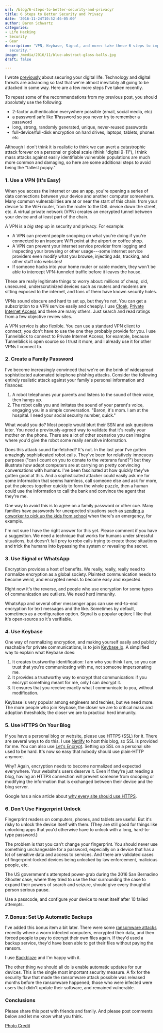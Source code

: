 ```yaml
---
url: /blog/6-steps-to-better-security-and-privacy/
title: 6 Steps to Better Security and Privacy
date: '2016-11-24T10:52:46-05:00'
author: Baron Schwartz
categories:
- Life Hacking
- Security
- Gear
description: 'VPN, Keybase, Signal, and more: take these 6 steps to improve your digital
  security.'
image: /media/2016/11/blue-abstract-glass-balls.jpg
draft: false

---
```

I wrote [previously](/blog/2013/12/18/secure-your-accounts-and-devices/) about securing your digital life. Technology and digital threats are advancing so fast that we're almost inevitably all going to be attacked in some way. Here are a few more steps I've taken recently.

<!--more-->

To repeat some of the recommendations from my previous post, you should absolutely use the following:

* 2-factor authentication everywhere possible (email, social media, etc)
* a password safe like 1Password so you never try to remember a password
* long, strong, randomly generated, unique, never-reused passwords
* full-device/full-disk encryption on hard drives, laptops, tablets, phones etc

Although I don't think it is realistic to think we can avert a catastrophic attack forever on a personal or global scale (think "digital 9-11"), I think mass attacks against easily identifiable vulnerable populations are much more common and damaging, so here are some additional steps to avoid being the "tallest poppy."

### 1. Use a VPN (It's Easy)

When you access the internet or use an app, you're opening a series of data connections between your device and another computer somewhere. Many common vulnerabilities are at or near the start of this chain: from your device to the WiFi router, from the router to the DSL device down the street, etc. A virtual private network (VPN) creates an encrypted tunnel between your device and at least part of the chain.

A VPN is a *big* step up in security and privacy. For example:

* A VPN can prevent people snooping on what you're doing if you're connected to an insecure WiFi point at the airport or coffee shop.
* A VPN can prevent your internet service provider from logging and inspecting your browsing or other usage---some internet service providers even modify what you browse, injecting ads, tracking, and other stuff into websites!
* If someone hacks into your home router or cable modem, they won't be able to intercept VPN-tunneled traffic before it leaves the house.

These are really legitimate things to worry about: millions of cheap, old, unsecured, underscrutinized devices such as routers and modems are sitting exposed to the internet, and tons of them have known security holes.

VPNs sound obscure and hard to set up, but they're not. You can get a subscription to a VPN service easily and cheaply. I use [Cloak](https://www.getcloak.com/), [Private Internet Access](https://www.privateinternetaccess.com/) and there are many others. Just search and read ratings from a few objective review sites.

A VPN service is also flexible. You can use a standard VPN client to connect; you don't have to use the one they probably provide for you. I use Tunnelblick to connect to Private Internet Access, for example, because Tunnelblick is open source so I trust it more, and I already use it for other VPNs I connect to.

### 2. Create a Family Password

I've become increasingly convinced that we're on the brink of widespread sophisticated automated telephone phishing attacks. Consider the following entirely realistic attack against your family's personal information and finances:

1. A robot telephones your parents and listens to the sound of their voice, then hangs up.
1. The robot calls you and imitates the sound of your parent's voice, engaging you in a simple conversation. "Baron, it's mom. I am at the hospital. I need your social security number, quick."

What would you do? Most people would blurt their SSN and ask questions later. You need a previously-agreed way to validate that it's really your mother on the phone. There are a lot of other scenarios you can imagine where you'd give the robot some really sensitive information.

Does this attack sound far-fetched? It's not. In the last year I've gotten amazingly sophisticated robot calls. They've been for relatively innocuous purposes ("can I count on you to donate to the veterans fund?") but they illustrate how adept computers are at carrying on pretty convincing conversations with humans. I've been fascinated at how quickly they've gotten good at this. And a sophisticated attacker could easily ask me for some information that seems harmless, call someone else and ask for more, put the pieces together quickly to form the whole puzzle, then a human could use the information to call the bank and convince the agent that they're me.

One way to avoid this is to agree on a family password or other cue. Many families have passwords for unexpected situations such as [sending a coworker to pick up the kids from school](http://www.homesafetyeducation.com/welcome/index.php?option=com_content&view=article&id=55&Itemid=59) when there's an emergency, for example.

I'm not sure I have the right answer for this yet. Please comment if you have a suggestion. We need a technique that works for humans under stressful situations, but doesn't fall prey to robo calls trying to create those situations and trick the humans into bypassing the system or revealing the secret.

### 3. Use Signal or WhatsApp

Encryption provides a host of benefits. We really, really, really need to normalize encryption as a global society. Plaintext communication needs to become weird, and encrypted needs to become easy and expected.

Right now it's the reverse, and people who use encryption for some types of communication are outliers. We need herd immunity.

WhatsApp and several other messenger apps can use end-to-end encryption for text messages and the like. Sometimes by default, sometimes as a configuration option. Signal is a popular option; I like that it's open-source so it's verifiable.

### 4. Use Keybase

One way of normalizing encryption, and making yourself easily and publicly reachable for private communications, is to join [Keybase.io](https://keybase.io). A simplified way to explain what Keybase does:

1. It creates trustworthy identification: I am who you think I am, so you can trust that you're communicating with me, not someone impersonating me.
2. It provides a trustworthy way to encrypt that communication: if you encrypt something meant for me, only I can decrypt it.
3. It ensures that you receive exactly what I communicate to you, without modification.

Keybase is very popular among engineers and techies, but we need more. The more people who join Keybase, the closer we are to critical mass and adoption thresholds; the closer we are to practical herd immunity.

### 5. Use HTTPS On Your Blog

If you have a personal blog or website, please use HTTPS (SSL) for it. There are several ways to do this. I use [Netlify](https://www.netlify.com/) to host this blog, so SSL is provided for me. You can also use [Let's Encrypt](https://letsencrypt.org/). Setting up SSL on a personal site used to be hard. It's now so easy that nobody should use plain-HTTP anymore.

Why? Again, encryption needs to become normalized and expected everywhere. Your website's users deserve it. Even if they're just reading a blog, having an HTTPS connection will prevent someone from snooping or modifying the information that is exchanged between their device and the blog server.

Google has a nice article about [why every site should use HTTPS](https://developers.google.com/web/fundamentals/security/encrypt-in-transit/why-https).

### 6. Don’t Use Fingerprint Unlock

Fingerprint readers on computers, phones, and tablets are useful. But it's risky to unlock the device itself with them. (They are still good for things like unlocking apps that you'd otherwise have to unlock with a long, hard-to-type password.)

The problem is that you can't change your fingerprint. You should never use something unchangeable for a password, especially on a device that has a lot of sensitive data and access to services. And there are validated cases of fingerprint-locked devices being unlocked by law enforcement, malicious people, etc.

The US government's attempted power-grab during the 2016 San Bernadino Shooter case, where they tried to use the fear surrounding the case to expand their powers of search and seizure, should give every thoughtful person serious pause.

Use a passcode, and configure your device to reset itself after 10 failed attempts.

### 7. Bonus: Set Up Automatic Backups

I've added this bonus item a bit later. There were some [ransomware
attacks](https://en.wikipedia.org/wiki/Ransomware) recently where a worm
infected computers, encrypted their data, and then forced people to pay to
decrypt their own files again. If they'd used a backup service, they'd have been
able to get their files without paying the ransom.

I use [Backblaze](https://www.backblaze.com/) and I'm happy with it.

The other thing we should all do is enable automatic updates for our devices.
This is the single most important security measure. A fix for the security flaw
that made the ransomware attack possible was released months before the
ransomware happened; those who were infected were users that didn't update their
software, and remained vulnerable.

### Conclusions

Please share this post with friends and family. And please post comments below and let me know what you think.

[Photo Credit](https://www.pexels.com/photo/blue-abstract-glass-balls-1341/)
